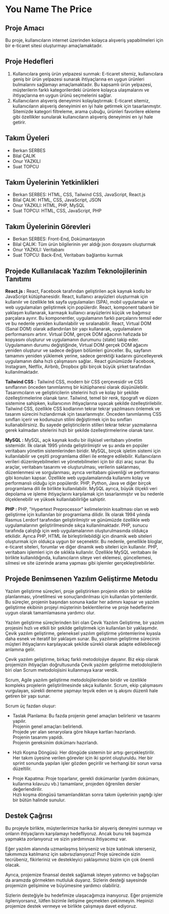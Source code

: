 # You Name The Price

## Proje Amacı
Bu proje, kullanıcıların internet üzerinden kolayca alışveriş yapabilmeleri için bir e-ticaret sitesi oluşturmayı amaçlamaktadır. 

## Proje Hedefleri
1. Kullanıcılara geniş ürün yelpazesi sunmak: E-ticaret sitemiz, kullanıcılara geniş bir ürün yelpazesi sunarak ihtiyaçlarına en uygun ürünleri bulmalarını sağlamayı amaçlamaktadır. Bu kapsamlı ürün yelpazesi, müşterilerin farklı kategorilerdeki ürünlere kolayca ulaşmalarını ve ihtiyaçlarına en uygun ürünü seçmelerini sağlar.
2. Kullanıcıların alışveriş deneyimini kolaylaştırmak: E-ticaret sitemiz, kullanıcıların alışveriş deneyimini en iyi hale getirmek için tasarlanmıştır. Sitemizde kategori filtreleme, arama çubuğu, ürünleri favorilere ekleme gibi özellikler sunularak kullanıcıların alışveriş deneyimini en iyi hale getirir.

## Takım Üyeleri
* Berkan SERBES 
* Bilal ÇALIK 
* Onur YAZKILI 
* Suat TOPCU 

## Takım Üyelerinin Yetkinlikleri
* Berkan SERBES: HTML, CSS, Tailwind CSS, JavaScript, React.js
* Bilal ÇALIK: HTML, CSS, JavaScript, JSON
* Onur YAZKILI: HTML, PHP, MySQL
* Suat TOPCU: HTML, CSS, JavaScript, PHP

## Takım Üyelerinin Görevleri
* Berkan SERBES: Front-End, Dokümantasyon
* Bilal ÇALIK: Tüm ürün bilgilerinin yer aldığı json dosyasını oluşturmak
* Onur YAZKILI: Veritabanı
* Suat TOPCU: Back-End, Veritabanı bağlantısı kurmak

## Projede Kullanılacak Yazılım Teknolojilerinin Tanıtımı
**React.js :** React, Facebook tarafından geliştirilen açık kaynak kodlu bir JavaScript kütüphanesidir. React, kullanıcı arayüzleri oluşturmak için kullanılır ve özellikle tek sayfa uygulamaları (SPA), mobil uygulamalar ve web uygulamaları geliştirmek için popülerdir. React, komponent tabanlı bir yaklaşım kullanarak, karmaşık kullanıcı arayüzlerini küçük ve bağımsız parçalara ayırır. Bu komponentler, uygulamanın farklı parçalarını temsil eder ve bu nedenle yeniden kullanılabilir ve sıralanabilir. React, Virtual DOM (Sanal DOM) olarak adlandırılan bir yapı kullanarak, uygulamaların performansını artırır. Virtual DOM, gerçek DOM ağacının hafızada bir kopyasını oluşturur ve uygulamanın durumunu (state) takip eder. Uygulamanın durumu değiştiğinde, Virtual DOM gerçek DOM ağacını yeniden oluşturur ve sadece değişen bölümleri günceller. Bu, sayfanın tamamını yeniden yüklemek yerine, sadece gerektiği kadarını güncelleyerek uygulamanın daha hızlı çalışmasını sağlar.. React günümüzde Facebook, Instagram, Netflix, Airbnb, Dropbox gibi birçok büyük şirket tarafından kullanılmaktadır.

**Tailwind CSS :** Tailwind CSS, modern bir CSS çerçevesidir ve CSS sınıflarının önceden tanımlanmış bir kütüphanesi olarak düşünülebilir. Tasarımcıların ve geliştiricilerin sitelerini hızlı ve kolay bir şekilde özelleştirmelerine olanak tanır. Tailwind, temel bir renk, tipografi ve düzen sistemine sahipken, kullanıcının ihtiyaçlarına uyacak şekilde özelleştirilebilir. Tailwind CSS, özellikle CSS kodlarının tekrar tekrar yazılmasını önlemek ve tasarım sürecini hızlandırmak için tasarlanmıştır. Önceden tanımlanmış CSS sınıfları içerir ve kodunuzun stilini değiştirmek için bu sınıfları kullanabilirsiniz. Bu sayede geliştiricilerin stilleri tekrar tekrar yazmalarına gerek kalmadan sitelerini hızlı bir şekilde özelleştirmelerine olanak tanır.

**MySQL :** MySQL, açık kaynak kodlu bir ilişkisel veritabanı yönetim sistemidir. İlk olarak 1995 yılında geliştirilmiştir ve şu anda en popüler veritabanı yönetim sistemlerinden biridir. MySQL, birçok işletim sistemi için kullanılabilir ve çeşitli programlama dilleri ile entegre edilebilir. Kullanıcıların verileri düzenleyebilmeleri ve yönetebilmeleri için bir dizi araç sunar. Bu araçlar, veritabanı tasarımı ve oluşturulması, verilerin saklanması, düzenlenmesi ve sorgulanması, ayrıca veritabanı güvenliği ve performansı gibi konuları kapsar. Özellikle web uygulamalarında kullanımı kolay ve performanslı olduğu için popülerdir. PHP, Python, Java ve diğer birçok programlama dili ile birlikte kullanılabilir. MySQL ayrıca, büyük ölçekli veri depolama ve işleme ihtiyaçlarını karşılamak için tasarlanmıştır ve bu nedenle ölçeklenebilir ve yüksek kullanılabilirliğe sahiptir.

**PHP :** PHP, "Hypertext Preprocessor" kelimelerinin kısaltması olan ve web geliştirme için kullanılan bir programlama dilidir. İlk olarak 1994 yılında Rasmus Lerdorf tarafından geliştirilmiştir ve günümüzde özellikle web uygulamalarının geliştirilmesinde sıkça kullanılmaktadır. PHP, sunucu tarafında çalıştığı için web uygulamalarının oluşturulmasında oldukça etkilidir. Ayrıca PHP, HTML ile birleştirilebildiği için dinamik web siteleri oluşturmak için oldukça uygun bir seçenektir. Bu nedenle, genellikle bloglar, e-ticaret siteleri, forumlar ve diğer dinamik web siteleri için kullanılır. PHP, veritabanı işlemleri için de sıklıkla kullanılır. Özellikle MySQL veritabanı ile birlikte kullanıldığında, kullanıcıların siteye veri eklemesi, güncellemesi, silmesi ve site üzerinde arama yapması gibi işlemler gerçekleştirebilirler.

## Projede Benimsenen Yazılım Geliştirme Metodu
Yazılım geliştirme süreçleri, proje geliştirirken projenin etkin bir şekilde planlanması, yönetilmesi ve sonuçlandırılması için kullanılan yöntemlerdir. Bu süreçler, projenin başından sonuna kadar her adımını kapsar ve yazılım geliştirme ekibinin projeyi müşterinin beklentilerine ve proje hedeflerine uygun olarak tamamlamasına yardımcı olur. <br>

Yazılım geliştirme süreçlerinden biri olan Çevik Yazılım Geliştirme, bir yazılım projesini hızlı ve etkili bir şekilde geliştirmek için kullanılan bir yaklaşımdır. Çevik yazılım geliştirme, geleneksel yazılım geliştirme yöntemlerine kıyasla daha esnek ve iteratif bir yaklaşım sunar. Bu, yazılımın geliştirme sürecinin müşteri ihtiyaçlarını karşılayacak şekilde sürekli olarak adapte edilebileceği anlamına gelir. <br>

Çevik yazılım geliştirme, birkaç farklı metodolojiye dayanır. Biz ekip olarak projemizin ihtiyaçları doğrultusunda Çevik yazılım geliştirme metodolojilerin biri olan Scrum metodolojisini kullanmaya karar verdik. <br>

Scrum, Agile yazılım geliştirme metodolojilerinden biridir ve özellikle kompleks projelerin geliştirilmesinde sıkça kullanılır. Scrum, ekip çalışmasını vurgulayan, sürekli deneme yapmayı teşvik eden ve iş akışını düzenli hale getiren bir yapı sunar.

Scrum üç fazdan oluşur:
* Taslak Planlama: Bu fazda projenin genel amaçları belirlenir ve tasarımı yapılır. <br>
Projenin genel amaçları belirlendi. <br>
Projede yer alan senaryolara göre hikaye kartları hazırlandı. <br>
Projenin tasarımı yapıldı. <br>
Projenin gereksinim dokümanı hazırlandı. <br>

* Hızlı Koşma Döngüsü: Her döngüde sistemin bir artışı gerçekleştirilir. <br>
Her takım üyesine verilen görevler için iki sprint oluşturuldu. Her bir sprint sonunda yapılan işler gözden geçirilir ve herhangi bir sorun varsa düzeltilir.

* Proje Kapatma: Proje toparlanır, gerekli dokümanlar (yardım dokümanı, kullanma kılavuzu vb.) tamamlanır, projeden öğrenilen dersler değerlendirilir. <br>
Hızlı koşma döngüsü tamamlandıktan sonra takım üyelerinin yaptığı işler bir bütün halinde sunulur.

## Destek Çağrısı
Bu projeyle birlikte, müşterilerimize harika bir alışveriş deneyimi sunmayı ve onların ihtiyaçlarını karşılamayı hedefliyoruz. Ancak bunu tek başımıza yapmakta zorlanıyoruz ve sizin yardımınıza ihtiyacımız var. <br>

Eğer yazılım alanında uzmanlaşmış biriyseniz ve bize katılmak isterseniz, takımımıza katılmanız için sabırsızlanıyoruz! Proje sürecinde sizin tecrübeniz, fikirleriniz ve destekleyici yaklaşımınız bizim için çok önemli olacak. <br>

Ayrıca, projemize finansal destek sağlamak isteyen yatırımcı ve bağışçıları da aramızda görmekten mutluluk duyarız. Sizlerin desteği sayesinde projemizin gelişimine ve büyümesine yardımcı olabiliriz. <br>

Sizlerin desteğiyle bu hedefimize ulaşacağımıza inanıyoruz. Eğer projemizle ilgileniyorsanız, lütfen bizimle iletişime geçmekten çekinmeyin. Hepinizi projemize destek vermeye ve birlikte çalışmaya davet ediyoruz.
